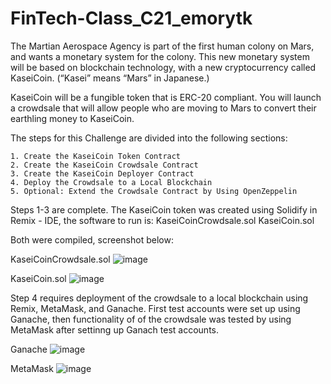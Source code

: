 # FinTech-Class_C21_emorytk

The Martian Aerospace Agency is part of the first human colony on Mars, and wants a monetary system for the colony. This new monetary system will be based on blockchain technology, with a new cryptocurrency called KaseiCoin. (“Kasei” means “Mars” in Japanese.)

KaseiCoin will be a fungible token that is ERC-20 compliant. You will launch a crowdsale that will allow people who are moving to Mars to convert their earthling money to KaseiCoin.

The steps for this Challenge are divided into the following sections:

    1. Create the KaseiCoin Token Contract
    2. Create the KaseiCoin Crowdsale Contract
    3. Create the KaseiCoin Deployer Contract
    4. Deploy the Crowdsale to a Local Blockchain
    5. Optional: Extend the Crowdsale Contract by Using OpenZeppelin

Steps 1-3 are complete. The KaseiCoin token was created using Solidify in Remix - IDE, the software to run is:
  KaseiCoinCrowdsale.sol
  KaseiCoin.sol

Both were compiled, screenshot below:

KaseiCoinCrowdsale.sol
![image](https://user-images.githubusercontent.com/106201726/197119400-aebf9bf9-68e6-4e14-be35-5f005fbd0539.png)

KaseiCoin.sol
![image](https://user-images.githubusercontent.com/106201726/197119478-ca87db1e-5bb1-48d7-b7e6-0ba36d9e354c.png)

Step 4 requires deployment of the crowdsale to a local blockchain using Remix, MetaMask, and Ganache. First test accounts were set up using Ganache, then functionality of of the crowdsale was tested by using MetaMask after settinng up Ganach test accounts.

Ganache 
![image](https://user-images.githubusercontent.com/106201726/197116487-3bc66fc3-2a50-4dfa-9c93-95b7008839ff.png)

MetaMask
![image](https://user-images.githubusercontent.com/106201726/197115906-e0d68fd4-aafd-40f6-ac04-3e57d521c570.png)

